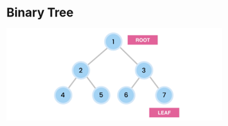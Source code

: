 # Binary Tree

![](https://github.com/shamy1st/data-structure/blob/main/images/binary-tree-example.png)
